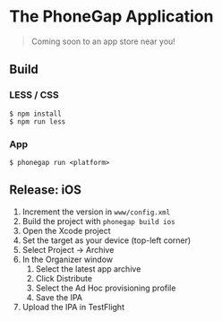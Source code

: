# The PhoneGap Application

> Coming soon to an app store near you!

## Build

### LESS / CSS

    $ npm install
    $ npm run less

### App

    $ phonegap run <platform>

## Release: iOS

1. Increment the version in `www/config.xml`
1. Build the project with `phonegap build ios`
1. Open the Xcode project
1. Set the target as your device (top-left corner)
1. Select Project -> Archive
1. In the Organizer window
    1. Select the latest app archive
    1. Click Distribute
    1. Select the Ad Hoc provisioning profile
    1. Save the IPA
1. Upload the IPA in TestFlight
